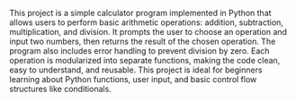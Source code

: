 This project is a simple calculator program implemented in Python that allows users to perform basic arithmetic operations: addition, subtraction, multiplication, and division. It prompts the user to choose an operation and input two numbers, then returns the result of the chosen operation. The program also includes error handling to prevent division by zero. Each operation is modularized into separate functions, making the code clean, easy to understand, and reusable. This project is ideal for beginners learning about Python functions, user input, and basic control flow structures like conditionals.
